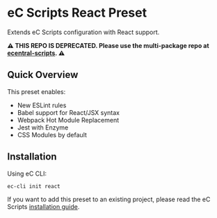 # eC Scripts React Preset

Extends eC Scripts configuration with React support.

**⚠ THIS REPO IS DEPRECATED. Please use the multi-package repo at [ecentral-scripts](https://github.com/ecentral/ecentral-scripts). ⚠**

## Quick Overview

This preset enables:
- New ESLint rules
- Babel support for React/JSX syntax
- Webpack Hot Module Replacement
- Jest with Enzyme
- CSS Modules by default

## Installation

Using eC CLI:

```
ec-cli init react
```

If you want to add this preset to an existing project, please read the eC Scripts [installation guide](https://github.com/ecentral/ec-scripts).
